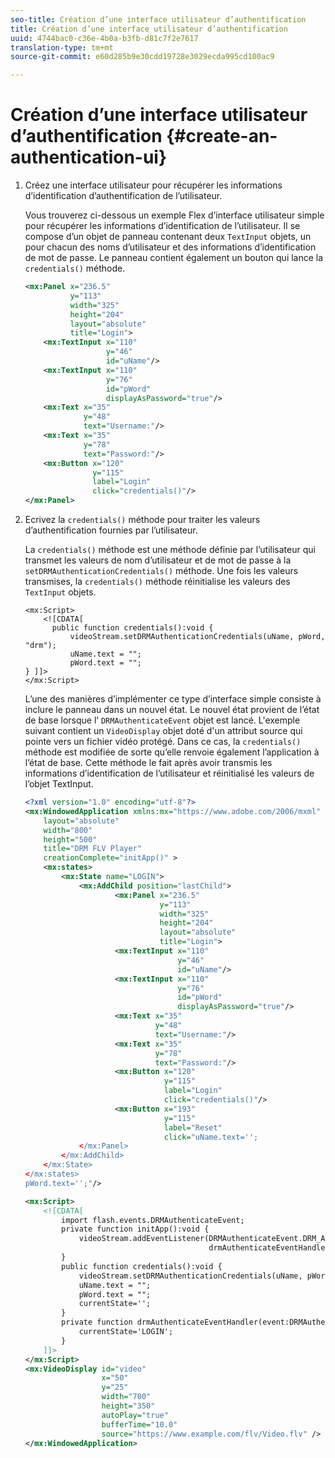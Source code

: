 ```yaml
---
seo-title: Création d’une interface utilisateur d’authentification
title: Création d’une interface utilisateur d’authentification
uuid: 4744bac0-c36e-4b0a-b3fb-d81c7f2e7617
translation-type: tm+mt
source-git-commit: e60d285b9e30cdd19728e3029ecda995cd100ac9

---
```



# Création d’une interface utilisateur d’authentification {#create-an-authentication-ui}

1. Créez une interface utilisateur pour récupérer les informations d’identification d’authentification de l’utilisateur.

   Vous trouverez ci-dessous un exemple Flex d’interface utilisateur simple pour récupérer les informations d’identification de l’utilisateur. Il se compose d’un objet de panneau contenant deux `TextInput` objets, un pour chacun des noms d’utilisateur et des informations d’identification de mot de passe. Le panneau contient également un bouton qui lance la `credentials()` méthode.

   ```xml
   <mx:Panel x="236.5"  
             y="113"  
             width="325"  
             height="204"  
             layout="absolute"  
             title="Login">  
       <mx:TextInput x="110"  
                     y="46"  
                     id="uName"/>  
       <mx:TextInput x="110"  
                     y="76"  
                     id="pWord"  
                     displayAsPassword="true"/>  
       <mx:Text x="35"  
                y="48"  
                text="Username:"/>  
       <mx:Text x="35"  
                y="78"  
                text="Password:"/>  
       <mx:Button x="120"  
                  y="115"  
                  label="Login"  
                  click="credentials()"/>  
   </mx:Panel>  
   ```

1. Ecrivez la `credentials()` méthode pour traiter les valeurs d’authentification fournies par l’utilisateur.

   La `credentials()` méthode est une méthode définie par l’utilisateur qui transmet les valeurs de nom d’utilisateur et de mot de passe à la `setDRMAuthenticationCredentials()` méthode. Une fois les valeurs transmises, la `credentials()` méthode réinitialise les valeurs des `TextInput` objets.

   ```
   <mx:Script> 
       <![CDATA[ 
         public function credentials():void { 
             videoStream.setDRMAuthenticationCredentials(uName, pWord, "drm"); 
             uName.text = ""; 
             pWord.text = ""; 
   } ]]> 
   </mx:Script> 
   ```

   L’une des manières d’implémenter ce type d’interface simple consiste à inclure le panneau dans un nouvel état. Le nouvel état provient de l’état de base lorsque l’ `DRMAuthenticateEvent` objet est lancé. L&#39;exemple suivant contient un `VideoDisplay` objet doté d&#39;un attribut source qui pointe vers un fichier vidéo protégé. Dans ce cas, la `credentials()` méthode est modifiée de sorte qu’elle renvoie également l’application à l’état de base. Cette méthode le fait après avoir transmis les informations d’identification de l’utilisateur et réinitialisé les valeurs de l’objet TextInput.

   ```xml
   <?xml version="1.0" encoding="utf-8"?> 
   <mx:WindowedApplication xmlns:mx="https://www.adobe.com/2006/mxml" 
       layout="absolute" 
       width="800" 
       height="500" 
       title="DRM FLV Player" 
       creationComplete="initApp()" > 
       <mx:states> 
           <mx:State name="LOGIN"> 
               <mx:AddChild position="lastChild"> 
                       <mx:Panel x="236.5"  
                                 y="113"  
                                 width="325"  
                                 height="204"  
                                 layout="absolute"  
                                 title="Login"> 
                       <mx:TextInput x="110"  
                                     y="46"  
                                     id="uName"/> 
                       <mx:TextInput x="110"  
                                     y="76"  
                                     id="pWord"  
                                     displayAsPassword="true"/> 
                       <mx:Text x="35"  
                                y="48"  
                                text="Username:"/> 
                       <mx:Text x="35"  
                                y="78"  
                                text="Password:"/> 
                       <mx:Button x="120"  
                                  y="115"  
                                  label="Login"  
                                  click="credentials()"/> 
                       <mx:Button x="193"  
                                  y="115"  
                                  label="Reset"  
                                  click="uName.text=''; 
               </mx:Panel> 
           </mx:AddChild> 
       </mx:State> 
   </mx:states> 
   pWord.text='';"/> 
   
   <mx:Script> 
       <![CDATA[ 
           import flash.events.DRMAuthenticateEvent; 
           private function initApp():void { 
               videoStream.addEventListener(DRMAuthenticateEvent.DRM_AUTHENTICATE, 
                                            drmAuthenticateEventHandler); 
           } 
           public function credentials():void { 
               videoStream.setDRMAuthenticationCredentials(uName, pWord, "drm"); 
               uName.text = ""; 
               pWord.text = ""; 
               currentState=''; 
           } 
           private function drmAuthenticateEventHandler(event:DRMAuthenticateEvent):void { 
               currentState='LOGIN'; 
           } 
       ]]> 
   </mx:Script> 
   <mx:VideoDisplay id="video"  
                    x="50"  
                    y="25"  
                    width="700"  
                    height="350" 
                    autoPlay="true" 
                    bufferTime="10.0" 
                    source="https://www.example.com/flv/Video.flv" /> 
   </mx:WindowedApplication> 
   ```

